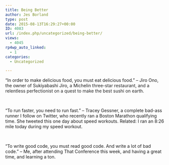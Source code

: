```yaml
---
title: Being Better
author: Jes Borland
type: post
date: 2015-08-13T16:29:27+00:00
ID: 4083
url: /index.php/uncategorized/being-better/
views:
  - 4045
rp4wp_auto_linked:
  - 1
categories:
  - Uncategorized

---
```

&#8220;In order to make delicious food, you must eat delicious food.&#8221; &#8211; Jiro Ono, the owner of Sukiyabashi Jiro<span style="color: #252525">, a </span>Michelin<span style="color: #252525"> three-star restaurant, and a relentless perfectionist on a quest to make the best sushi on earth. </span>

&nbsp;

&#8220;To run faster, you need to run fast.&#8221; &#8211; Tracey Gessner, a complete bad-ass runner I follow on Twitter, who recently ran a Boston Marathon qualifying time. She tweeted this one day about speed workouts. Related: I ran an 8:26 mile today during my speed workout.

&nbsp;

&#8220;To write good code, you must read good code. And write a lot of bad code.&#8221; &#8211; Me, after attending That Conference this week, and having a great time, and learning a ton.
